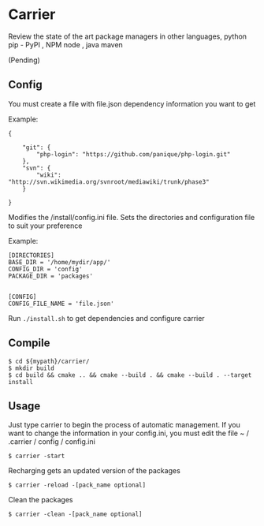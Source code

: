 Carrier
=======
Review the state of the art package managers in other languages, python pip - PyPI , NPM node , java maven

(Pending)

Config
------

You must create a file with file.json dependency information you want to get

Example:


    {

        "git": {
            "php-login": "https://github.com/panique/php-login.git"
        },
        "svn": {
            "wiki": "http://svn.wikimedia.org/svnroot/mediawiki/trunk/phase3"
        }

    }


Modifies the /install/config.ini file. Sets the directories and configuration file to suit your preference

Example:

    [DIRECTORIES]
    BASE_DIR = '/home/mydir/app/'
    CONFIG_DIR = 'config'
    PACKAGE_DIR = 'packages'
    
    
    [CONFIG]
    CONFIG_FILE_NAME = 'file.json'
    
Run `./install.sh` to get dependencies and configure carrier

Compile
-------


    $ cd ${mypath}/carrier/
    $ mkdir build 
    $ cd build && cmake .. && cmake --build . && cmake --build . --target install


Usage
------

Just type carrier to begin the process of automatic management. If you want to change the information in your config.ini, you must edit the file ~ / .carrier / config / config.ini

    $ carrier -start
     
Recharging gets an updated version of the packages
    
    $ carrier -reload -[pack_name optional]

Clean the packages

    $ carrier -clean -[pack_name optional]
    






